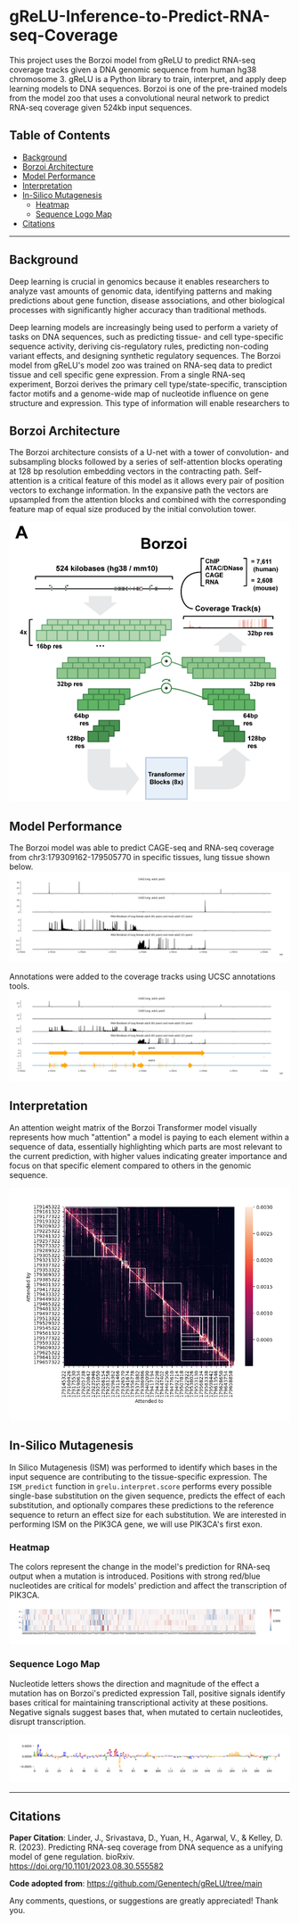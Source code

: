 # gReLU-Inference-to-Predict-RNA-seq-Coverage
This project uses the Borzoi model from gReLU to predict RNA-seq coverage tracks given a DNA genomic sequence from human hg38 chromosome 3. gReLU is a Python library to train, interpret, and apply deep learning models to DNA sequences. Borzoi is one of the pre-trained models from the model zoo that uses a convolutional neural network to predict RNA-seq coverage given 524kb input sequences. 

## Table of Contents
- [Background](#background)
- [Borzoi Architecture](#Borzoi-Architecture)
- [Model Performance](#Model-Performance)
- [Interpretation](#Interpretation)
- [In-Silico Mutagenesis](#In-Silico-Mutagenesis)
   - [Heatmap](#Heatmap)
   - [Sequence Logo Map](#Sequence-Logo-Map)
- [Citations](#Citations) 

--- 

## Background

Deep learning is crucial in genomics because it enables researchers to analyze vast amounts of genomic data, identifying patterns and making predictions about gene function, disease associations, and other biological processes with significantly higher accuracy than traditional methods. 

Deep learning models are increasingly being used to perform a variety of tasks on DNA sequences, such as predicting tissue- and cell type-specific sequence activity, deriving cis-regulatory rules, predicting non-coding variant effects, and designing synthetic regulatory sequences. The Borzoi model from gReLU's model zoo was trained on RNA-seq data to predict tissue and cell specific gene expression. From a single RNA-seq experiment, Borzoi derives the primary cell type/state-specific, transciption factor motifs and a genome-wide map of nucleotide influence on gene structure and expression. This type of information will enable researchers to 



## Borzoi Architecture 

The Borzoi architecture consists of a U-net with a tower of convolution- and subsampling blocks followed by a series of self-attention blocks operating at 128 bp resolution
embedding vectors in the contracting path. Self-attention is a critical feature of this model as it allows every pair of position vectors to exchange information. In the expansive path the 
vectors are upsampled from the attention blocks and combined with the corresponding feature map of equal size produced by the initial convolution tower. 

![Borzoi Architecture](Images/Borzoi_Architecture.png) 



## Model Performance 

The Borzoi model was able to predict CAGE-seq and RNA-seq coverage from chr3:179309162-179505770 in specific tissues, lung tissue shown below. 
![Model Performance](Outputs/Grelu_Predictions.png)

Annotations were added to the coverage tracks using UCSC annotations tools. 
![Model Performance](Outputs/Grelu_Predictions_with_Annotations.png)


## Interpretation

An attention weight matrix of the Borzoi Transformer model visually represents how much "attention" a model is paying to each element within a sequence of data, essentially highlighting which parts are most relevant to the current prediction, with higher values indicating greater importance and focus on that specific element compared to others in the genomic sequence.

![Model Performance](Outputs/Grelu_Attention_Matrix.png)


## In-Silico Mutagenesis 
In Silico Mutagenesis (ISM) was performed to identify which bases in the input sequence are contributing to the tissue-specific expression.
The `ISM_predict` function in `grelu.interpret.score` performs every possible single-base substitution on the given sequence, predicts the effect of each substitution, and optionally compares these predictions to the reference sequence to return an effect size for each substitution. We are interested in performing ISM on the PIK3CA gene, we will use PIK3CA's first exon.

### Heatmap 

The colors represent the change in the model's prediction for RNA-seq output when a mutation is introduced. Positions with strong red/blue nucleotides are critical for models' prediction and affect the transcription of PIK3CA. 
![Heatmap](Outputs/Grelu_Heatmap.png)

### Sequence Logo Map 

Nucleotide letters shows the direction and magnitude of the effect a mutation has on Borzoi's predicted expression 
Tall, positive signals identify bases critical for maintaining transcriptional activity at these positions.
Negative signals suggest bases that, when mutated to certain nucleotides, disrupt transcription. 

![Sequence Logo Map](Outputs/Grelu_SequenceLogo_Map.png)

---
## Citations 
**Paper Citation**: Linder, J., Srivastava, D., Yuan, H., Agarwal, V., & Kelley, D. R. (2023). Predicting RNA-seq coverage from DNA sequence as a unifying model of gene regulation. bioRxiv. https://doi.org/10.1101/2023.08.30.555582

**Code adopted from**: https://github.com/Genentech/gReLU/tree/main

Any comments, questions, or suggestions are greatly appreciated! Thank you. 
